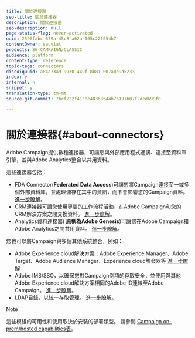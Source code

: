 ```yaml
---
title: 關於連接器
seo-title: 關於連接器
description: 關於連接器
seo-description: null
page-status-flag: never-activated
uuid: 2596fabc-679a-45c8-a62a-165c221654b7
contentOwner: sauviat
products: SG_CAMPAIGN/CLASSIC
audience: platform
content-type: reference
topic-tags: connectors
discoiquuid: a84a73a9-9930-449f-8b81-007a0e9d5233
index: y
internal: n
snippet: y
translation-type: tm+mt
source-git-commit: 7bcf222f41c0e40368644b76197b07f2ded699f0

---
```



# 關於連接器{#about-connectors}

Adobe Campaign提供數種連接器，可讓您與外部應用程式通訊、連接至資料庫引擎，並與Adobe Analytics整合以共用資料。

這些連接器包括：

* FDA Connector(**Federated Data Access**)可讓您將Campaign連接至一或多個外部資料庫，並處理儲存在其中的資訊，而不會影響您的Campaign資料。 [進一步瞭解](../../platform/using/about-fda.md)。
* CRM連接器可讓您使用專屬的工作流程活動，在Adobe Campaign和您的CRM解決方案之間交換資料。 [進一步瞭解](../../platform/using/crm-connectors.md)。
* Analytics資料連接器( **原稱為Adobe Genesis**)可讓您在Adobe Campaign和Adobe Analytics之間共用資料。 [進一步瞭解](../../platform/using/adobe-analytics-data-connector.md)。

您也可以將Campaign與多個其他系統整合，例如：

* Adobe Experience cloud解決方案：Adobe Experience Manager、Adobe Target、Adobe Audience Manager、Experience cloud觸發器等 [進一步瞭解](../../integrations/using/about-campaign-integrations.md)
* Adobe IMS/SSO，以確保您對Campaign例項的存取安全，並使用與其他Adobe Experience cloud解決方案相同的Adobe ID連線至Adobe Campaign。 [進一步瞭解](../../integrations/using/about-adobe-id.md)。
* LDAP目錄，以統一存取管理。 [進一步瞭解](../../installation/using/connecting-through-ldap.md)。

>[!NOTE]
>
>這些模組的可用性和使用取決於安裝的部署類型。 請參閱 [Campaign on-prem/hosted capabilities表](https://helpx.adobe.com/campaign/kb/acc-on-prem-vs-hosted.html)。

